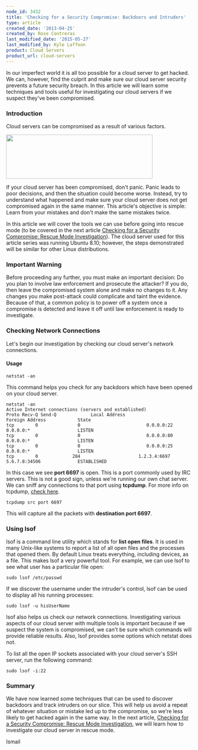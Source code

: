 ```yaml
---
node_id: 3432
title: 'Checking for a Security Compromise: Backdoors and Intruders'
type: article
created_date: '2013-04-25'
created_by: Rose Contreras
last_modified_date: '2015-05-27'
last_modified_by: Kyle Laffoon
product: Cloud Servers
product_url: cloud-servers
---
```


In our imperfect world it is all too possible for a cloud server to get
hacked. We can, however, find the culprit and make sure our cloud server
security prevents a future security breach. In this article we will
learn some techniques and tools useful for investigating our cloud
servers if we suspect they've been compromised.

### Introduction

Cloud servers can be compromised as a result of various factors.

<img src="https://8026b2e3760e2433679c-fffceaebb8c6ee053c935e8915a3fbe7.ssl.cf2.rackcdn.com/field/image/SecChecks-5_1.png" width="396" height="119" />

If your cloud server has been compromised, don't panic. Panic leads to
poor decisions, and then the situation could become worse. Instead, try
to understand what happened and make sure your cloud server does not get
compromised again in the same manner. This article's objective is
simple: Learn from your mistakes and don't make the same mistakes twice.

In this article we will cover the tools we can use before going into
rescue mode (to be covered in the next article [Checking for a Security
Compromise: Rescue Mode
Investigation](http://www.rackspace.com/knowledge_center/article/checking-for-a-security-compromise-rescue-mode-investigation)).
The cloud server used for this article series was running Ubuntu 8.10;
however, the steps demonstrated will be similar for other Linux
distributions.

### Important Warning

Before proceeding any further, you must make an important decision: Do
you plan to involve law enforcement and prosecute the attacker? If you
do, then leave the compromised system alone and make no changes to it.
Any changes you make post-attack could complicate and taint the
evidence. Because of that, a common policy is to power off a system once
a compromise is detected and leave it off until law enforcement is ready
to investigate.

### Checking Network Connections

Let's begin our investigation by checking our cloud server's network
connections.

#### Usage

    netstat -an

This command helps you check for any backdoors which have been opened on
your cloud server.

    netstat -an
    Active Internet connections (servers and established)
    Proto Recv-Q Send-Q             Local Address                     Foreign Address            State
    tcp        0               0                         0.0.0.0:22                               0.0.0.0:*                  LISTEN
    tcp        0               0                         0.0.0.0:80                               0.0.0.0:*                  LISTEN
    tcp        0               0                         0.0.0.0:25                               0.0.0.0:*                  LISTEN
    tcp        0             284                      1.2.3.4:6697                           5.6.7.8:34506              ESTABLISHED

In this case we see **port 6697** is open. This is a port commonly used
by IRC servers. This is not a good sign, unless we're running our own
chat server. We can sniff any connections to that port using
**tcpdump**. For more info on tcpdump, [check
here](capturing-packets-with-tcpdump).

    tcpdump src port 6697

This will capture all the packets with **destination port 6697**.

### Using lsof

lsof is a command line utility which stands for **list open files**. It
is used in many Unix-like systems to report a list of all open files and
the processes that opened them. By default Linux treats everything,
including devices, as a file. This makes lsof a very powerful tool. For
example, we can use lsof to see what user has a particular file open:

    sudo lsof /etc/passwd

If we discover the username under the intruder's control, lsof can be
used to display all his running processes:

    sudo lsof -u hisUserName

lsof also helps us check our network connections. Investigating various
aspects of our cloud server with multiple tools is important because if
we suspect the system is compromised, we can't be sure which commands
will provide reliable results. Also, lsof provides some options which
netstat does not.

To list all the open IP sockets associated with your cloud server's SSH
server, run the following command:

    sudo lsof -i:22

### Summary

We have now learned some techniques that can be used to discover
backdoors and track intruders on our slice. This will help us avoid a
repeat of whatever situation or mistake led up to the compromise, so
we're less likely to get hacked again in the same way. In the next
article, [Checking for a Security Compromise: Rescue Mode
Investigation](http://www.rackspace.com/knowledge_center/article/checking-for-a-security-compromise-rescue-mode-investigation),
we will learn how to investigate our cloud server in rescue mode.

Ismail
